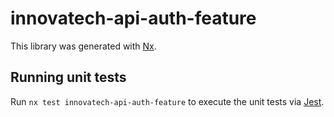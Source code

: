 # innovatech-api-auth-feature

This library was generated with [Nx](https://nx.dev).

## Running unit tests

Run `nx test innovatech-api-auth-feature` to execute the unit tests via [Jest](https://jestjs.io).
